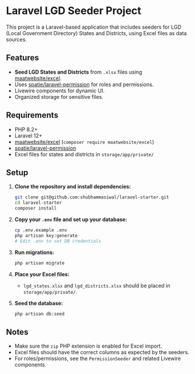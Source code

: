 # Laravel LGD Seeder Project

This project is a Laravel-based application that includes seeders for LGD (Local Government Directory) States and Districts, using Excel files as data sources.

## Features

- **Seed LGD States and Districts** from `.xlsx` files using [maatwebsite/excel](https://laravel-excel.com/).
- Uses [spatie/laravel-permission](https://spatie.be/docs/laravel-permission) for roles and permissions.
- Livewire components for dynamic UI.
- Organized storage for sensitive files.

## Requirements

- PHP 8.2+
- Laravel 12+
- [maatwebsite/excel](https://laravel-excel.com/) (`composer require maatwebsite/excel`)
- [spatie/laravel-permission](https://spatie.be/docs/laravel-permission)
- Excel files for states and districts in `storage/app/private/`

## Setup

1. **Clone the repository and install dependencies:**
    ```sh
    git clone git@github.com:shubhammasiwal/laravel-starter.git 
    cd laravel-starter
    composer install
    ```

2. **Copy your `.env` file and set up your database:**
    ```sh
    cp .env.example .env
    php artisan key:generate
    # Edit .env to set DB credentials
    ```

3. **Run migrations:**
    ```sh
    php artisan migrate
    ```

4. **Place your Excel files:**
    - `lgd_states.xlsx` and `lgd_districts.xlsx` should be placed in `storage/app/private/`.

5. **Seed the database:**
    ```sh
    php artisan db:seed
    ```

## Notes

- Make sure the `zip` PHP extension is enabled for Excel import.
- Excel files should have the correct columns as expected by the seeders.
- For roles/permissions, see the `PermissionSeeder` and related Livewire components.

